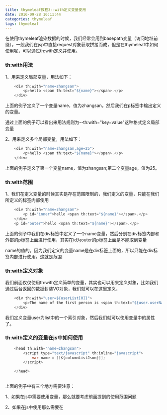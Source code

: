 ```yaml
---
title: thymeleaf教程3--with定义变量使用
date: 2016-09-28 16:11:44
categories: thymeleaf
tags: thymeleaf
---
```

在使用thymeleaf渲染数据的时候，我们经常会用到basepath变量（访问地址前缀），一般我们在jsp中直接request对象获取拼接而成，但是在thymeleaf中如何使用呢，可以通过th:with定义并使用。

<!--more-->

### th:with用法

1、用来定义局部变量，用法如下：
```java
	<div th:with="name=zhangsan">  
    	<p>hello <span th:text="${name}"></span>.</p>  
	</div> 
```

上面的例子定义了一个变量name，值为zhangsan，然后我们在p标签中输出定义的变量。

通过上面的例子可以看出来用法规则为--th:with="key=value"这种格式定义局部变量

2、用来定义多个局部变量，用法如下：

```java
	<div th:with="name=zhangsan,age=25">  
    	<p>hello <span th:text="${name}"></span>.</p>  
	</div> 
```

上面的例子定义了第一个变量name，值为zhangsan;第二个变量age，值为25。


### th:with范围

1、我们在定义变量的时候其实是存在范围限制的，我们定义的变量，只能在我们所定义的标签内部使用
```java
	<div th:with="name=zhangsan">  
    	<p id="inner">hello <span th:text="${name}"></span>.</p>  
	</div> 
	<p id="outer">hello <span th:text="${name}"></span>.</p>  
```

上面的例子中我们在div标签中定义了一个name变量，然后分别在div标签内部和外部的p标签上面进行使用，其实在id为outer的p标签上面是不能取到变量

name的值的。因为我们定义的变量name是在div标签上面的，所以只能在div标签内部进行使用。这就是范围

### th:with定义对象

我们前面仅仅使用th:with定义简单的变量，其实也可以用来定义对象，比如我们通过后台返回的数据封装VO对象，我们就可以在这里定义，

```java
	<div th:with="user=${userList[0]}">  
    	<p>The name of the first person is <span th:text="${user.userName}">Julius Caesar</span>.</p>  
	</div>  
```

我们定义变量user为list中的一个索引对象，然后我们就可以使用变量中的属性了。


### th:with定义的变量在js中如何使用

```java
	<head th:with="name=zhangsan"> 
		<script type="text/javascript" th:inline="javascript">
			var name = [[${columnListJson}]];
		</script>

	</head>
	
```
上面的例子中有三个地方需要注意：

1、如果在js中需要使用变量，那么就要考虑前面提到的使用范围问题

2、如果在js中使用那么需要在<script>标签中添加 th:inline="javascript"

3、在js标签中获取变量时，需要采用[[$变量名称]]的方式获取使用






